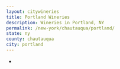 ```yaml
---
layout: citywineries
title: Portland Wineries
description: Wineries in Portland, NY
permalink: /new-york/chautauqua/portland/
state: ny
county: chautauqua
city: portland
---
```

-
